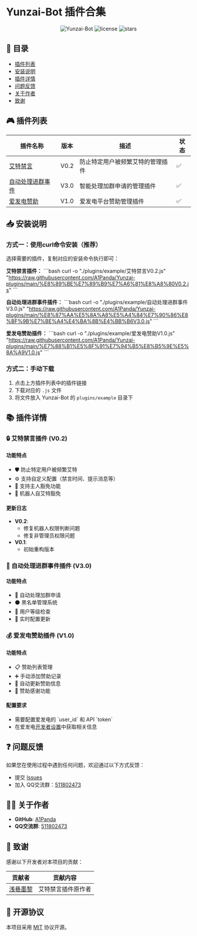 # Yunzai-Bot 插件合集

<div align="center">
  
![Yunzai-Bot](https://img.shields.io/badge/Yunzai-Bot-blue)
![license](https://img.shields.io/github/license/A1Panda/Yunzai-plugins)
![stars](https://img.shields.io/github/stars/A1Panda/Yunzai-plugins)

</div>

## 📖 目录

- [插件列表](#-插件列表)
- [安装说明](#-安装说明)
- [插件详情](#-插件详情)
- [问题反馈](#-问题反馈)
- [关于作者](#-关于作者)
- [致谢](#-致谢)

## 🎮 插件列表

| 插件名称 | 版本 | 描述 | 状态 |
| --- | --- | --- | --- |
| [艾特禁言](./艾特禁言V0.2.js) | V0.2 | 防止特定用户被频繁艾特的管理插件 | ✅ |
| [自动处理进群事件](./自动处理进群事件V3.0.js) | V3.0 | 智能处理加群申请的管理插件 | ✅ |
| [爱发电赞助](./爱发电赞助V1.0.js) | V1.0 | 爱发电平台赞助管理插件 | ✅ |

## 📥 安装说明

### 方式一：使用curl命令安装（推荐）

选择需要的插件，复制对应的安装命令执行即可：

**艾特禁言插件：**
\`\`\`bash
curl -o "./plugins/example/艾特禁言V0.2.js" "https://raw.githubusercontent.com/A1Panda/Yunzai-plugins/main/%E8%89%BE%E7%89%B9%E7%A6%81%E8%A8%80V0.2.js"
\`\`\`

**自动处理进群事件插件：**
\`\`\`bash
curl -o "./plugins/example/自动处理进群事件V3.0.js" "https://raw.githubusercontent.com/A1Panda/Yunzai-plugins/main/%E8%87%AA%E5%8A%A8%E5%A4%84%E7%90%86%E8%BF%9B%E7%BE%A4%E4%BA%8B%E4%BB%B6V3.0.js"
\`\`\`

**爱发电赞助插件：**
\`\`\`bash
curl -o "./plugins/example/爱发电赞助V1.0.js" "https://raw.githubusercontent.com/A1Panda/Yunzai-plugins/main/%E7%88%B1%E5%8F%91%E7%94%B5%E8%B5%9E%E5%8A%A9V1.0.js"
\`\`\`

### 方式二：手动下载

1. 点击上方插件列表中的插件链接
2. 下载对应的 `.js` 文件
3. 将文件放入 Yunzai-Bot 的 `plugins/example` 目录下

## 📚 插件详情

### 🔒 艾特禁言插件 (V0.2)

#### 功能特点
- 🛡️ 防止特定用户被频繁艾特
- ⚙️ 支持自定义配置（禁言时间、提示消息等）
- 👑 支持主人豁免功能
- 🤖 机器人自艾特豁免

#### 更新日志
- **V0.2**: 
  - 修复机器人权限判断问题
  - 修复非管理员权限问题
- **V0.1**: 
  - 初始重构版本

### 🚪 自动处理进群事件插件 (V3.0)

#### 功能特点
- 📝 自动处理加群申请
- ⚫ 黑名单管理系统
- 👥 用户等级检查
- 🔄 实时配置更新

### 💰 爱发电赞助插件 (V1.0)

#### 功能特点
- 📋 赞助列表管理
- ➕ 手动添加赞助记录
- 🔄 自动更新赞助信息
- 💌 赞助感谢功能

#### 配置要求
- 需要配置爱发电的 \`user_id\` 和 API \`token\`
- 在爱发电[开发者设置](https://afdian.com/dashboard/dev)中获取相关信息

## ❓ 问题反馈

如果您在使用过程中遇到任何问题，欢迎通过以下方式反馈：

- 提交 [Issues](https://github.com/A1Panda/Yunzai-plugins/issues)
- 加入 QQ交流群：[511802473](https://qm.qq.com/cgi-bin/qm/qr?k=_ijLWFUaVZcbFZo4plw8TTrlKYA6_z8o&jump_from=webapi&authKey=IUMFkY4CWqXcnS75X6tQZ5pmVfx5X3SDpmfqDqGnmNJDAdUyrj+x7a1fWOQ3mOQ4)

## 👨‍💻 关于作者

- **GitHub**: [A1Panda](https://github.com/A1Panda)
- **QQ交流群**: [511802473](https://qm.qq.com/cgi-bin/qm/qr?k=_ijLWFUaVZcbFZo4plw8TTrlKYA6_z8o&jump_from=webapi&authKey=IUMFkY4CWqXcnS75X6tQZ5pmVfx5X3SDpmfqDqGnmNJDAdUyrj+x7a1fWOQ3mOQ4)

## 🙏 致谢

感谢以下开发者对本项目的贡献：

| 贡献者 | 贡献内容 |
| :---: | --- |
| [浅巷墨黎](https://github.com/dnyo666) | 艾特禁言插件原作者 |

## 📄 开源协议

本项目采用 [MIT](LICENSE) 协议开源。
